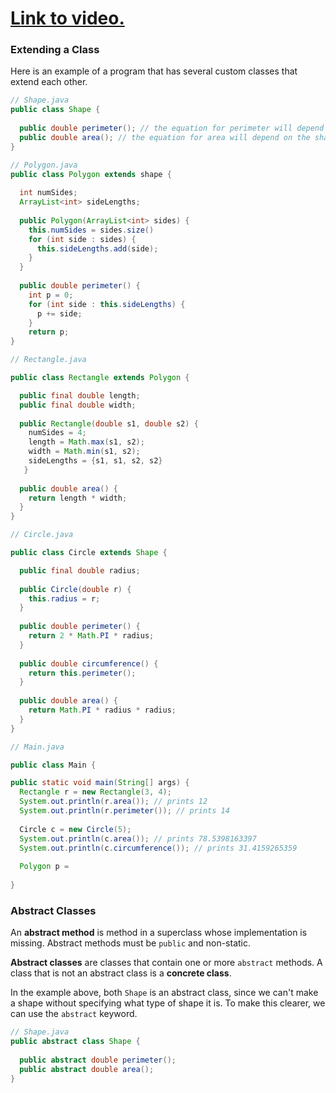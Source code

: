 # [Link to video.](TODO)

### Extending a Class

Here is an example of a program that has several custom classes that extend each other. 

```java
// Shape.java
public class Shape {
  
  public double perimeter(); // the equation for perimeter will depend on the shape
  public double area(); // the equation for area will depend on the shape
}
```

```java
// Polygon.java
public class Polygon extends shape {
  
  int numSides;
  ArrayList<int> sideLengths;
  
  public Polygon(ArrayList<int> sides) {
    this.numSides = sides.size()
    for (int side : sides) {
      this.sideLengths.add(side);
    }
  }
  
  public double perimeter() {
    int p = 0;
    for (int side : this.sideLengths) {
      p += side;
    }
    return p;
}
```

```java
// Rectangle.java

public class Rectangle extends Polygon {

  public final double length;
  public final double width;
    
  public Rectangle(double s1, double s2) {
    numSides = 4;
    length = Math.max(s1, s2);
    width = Math.min(s1, s2);
    sideLengths = {s1, s1, s2, s2}
   }
    
  public double area() {
    return length * width;
  }  
}
```

```java
// Circle.java

public class Circle extends Shape {

  public final double radius;
    
  public Circle(double r) {
    this.radius = r;
  }
   
  public double perimeter() {
    return 2 * Math.PI * radius;
  }
  
  public double circumference() {
    return this.perimeter();
  }
    
  public double area() {
    return Math.PI * radius * radius;
  }  
}
```

```java
// Main.java

public class Main {

public static void main(String[] args) {
  Rectangle r = new Rectangle(3, 4);
  System.out.println(r.area()); // prints 12
  System.out.println(r.perimeter()); // prints 14
  
  Circle c = new Circle(5);
  System.out.println(c.area()); // prints 78.5398163397
  System.out.println(c.circumference()); // prints 31.4159265359
  
  Polygon p = 
  
}
```

### Abstract Classes

An **abstract method** is method in a superclass whose implementation is missing. Abstract methods must be `public` and non-static.

**Abstract classes** are classes that contain one or more `abstract` methods. A class that is not an abstract class is a **concrete class**. 


In the example above, both `Shape` is an abstract class, since we can't make a shape without specifying what type of shape it is. To make this clearer, we can use the `abstract` keyword. 


```java
// Shape.java
public abstract class Shape {
  
  public abstract double perimeter(); 
  public abstract double area(); 
}
```
